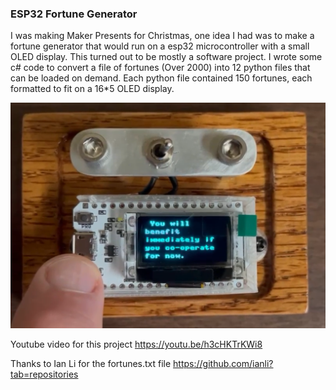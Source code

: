 ### ESP32 Fortune Generator

I was making Maker Presents for Christmas, one idea I had was to make a fortune generator that would run on a esp32 microcontroller with a small OLED display. This turned out to be mostly a software project. I wrote some c# code to convert a file of fortunes (Over 2000) into 12 python files that can be loaded on demand. Each python file contained 150 fortunes, each formatted to fit on a 16\*5 OLED display.

![ESP32 Fortune](https://github.com/somervda/espFortune/blob/master/resources/demo.png?raw=true)

Youtube video for this project https://youtu.be/h3cHKTrKWi8

Thanks to Ian Li for the fortunes.txt file https://github.com/ianli?tab=repositories
